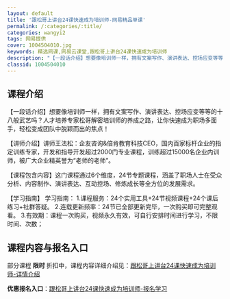 ```yaml
---
layout: default
title: '跟松哥上讲台24课快速成为培训师-网易精品单课'
permalink: /:categories/:title/
categories: wangyi2
tags: 网易提供
cover: 1004504010.jpg
keywords: 精选网课,网易云课堂,跟松哥上讲台24课快速成为培训师
description: "【一段话介绍】想要像培训师一样，拥有文案写作、演讲表达、控场应变等等的十八般武艺吗？人才培养专家松哥解密培训师的养成之路，让你快速成为职场多面手，轻松变成团队中脱颖而出的焦点！【讲师介绍】讲"
classid: 1004504010
---
```


## 课程介绍

【一段话介绍】想要像培训师一样，拥有文案写作、演讲表达、控场应变等等的十八般武艺吗？人才培养专家松哥解密培训师的养成之路，让你快速成为职场多面手，轻松变成团队中脱颖而出的焦点！

【讲师介绍】讲师王法松：企友咨询&倍肯教育科技CEO，国内百家标杆企业的指定训练专家，开发和指导开发超过2000门专业课程，训练超过15000名企业内训师，被广大企业精英誉为“老师的老师”。

【课程包含内容】这门课程通过6个维度，24节专题课程，涵盖了职场人士在受众分析、内容制作、演讲表达、互动控场、修炼成长等全方位的发展需求。

【学习指南】
学习指南：
1.课程服务：24个实用工具+24节视频课程+24个课后练习+社群答疑。
2.连载更新频率：24节已全部更新完毕，一次购买即可完整观看。
3.有效期：课程一次购买，视频永久有效，可自行安排时间进行学习，不限时间、次数；

## 课程内容与报名入口

部分课程 **限时** 折扣中，课程内容详细介绍见：[跟松哥上讲台24课快速成为培训师-详情介绍](https://study.163.com/course/introduction/1004504010.htm?share=1&shareId=1025206652&utm_campaign=share&utm_medium=iphoneShare&utm_source=&utm_u=1025206652)

**优惠报名入口**：[跟松哥上讲台24课快速成为培训师-报名学习](https://study.163.com/course/introduction/1004504010.htm?share=1&shareId=1025206652&utm_campaign=share&utm_medium=iphoneShare&utm_source=&utm_u=1025206652)

